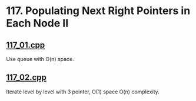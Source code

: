 # 117. Populating Next Right Pointers in Each Node II #

## [117_01.cpp](https://github.com/cmeslo/leetcode/blob/master/solution/117.%20Populating%20Next%20Right%20Pointers%20in%20Each%20Node%20II/117_01.cpp) ##
Use queue with O(n) space.

## [117_02.cpp](https://github.com/cmeslo/leetcode/blob/master/solution/117.%20Populating%20Next%20Right%20Pointers%20in%20Each%20Node%20II/117_02.cpp) ##
Iterate level by level with 3 pointer, O(1) space O(n) complexity.
